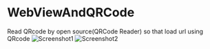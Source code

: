 # WebViewAndQRCode
Read QRcode by open source(QRCode Reader) so that load url using QRcode
![Screenshot1](https://github.com/iOS-Xcode/LottieAnimation/tree/main/LottieAnimation/screenshot1.png?raw=true "screenshot1")
![Screenshot2](https://github.com/iOS-Xcode/LottieAnimation/tree/main/LottieAnimation/screenshot2.png?raw=true "screenshot2")
